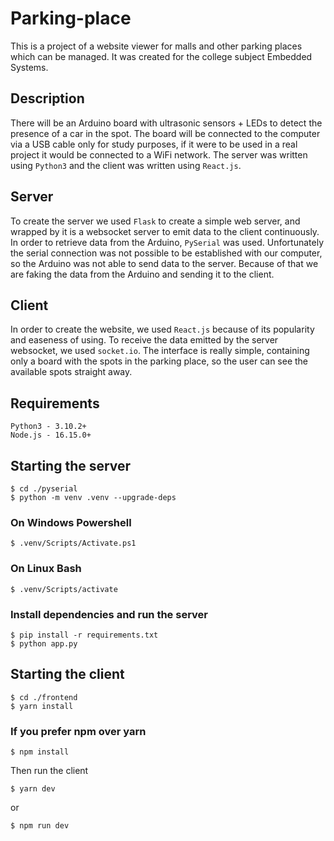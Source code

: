 # Parking-place

This is a project of a website viewer for malls and other parking places which can be managed.
It was created for the college subject Embedded Systems.

## Description

There will be an Arduino board with ultrasonic sensors + LEDs to detect the presence of a car in the spot. The board will be connected to the computer via a USB cable only for study purposes, if it were to be used in a real project it would be connected to a WiFi network.
The server was written using `Python3` and the client was written using `React.js`.

## Server

To create the server we used `Flask` to create a simple web server, and wrapped by it is a websocket server to emit data to the client continuously. In order to retrieve data from the Arduino, `PySerial` was used. Unfortunately the serial connection was not possible to be established with our computer, so the Arduino was not able to send data to the server. Because of that we are faking the data from the Arduino and sending it to the client.

## Client

In order to create the website, we used `React.js` because of its popularity and easeness of using. To receive the data emitted by the server websocket, we used `socket.io`.
The interface is really simple, containing only a board with the spots in the parking place, so the user can see the available spots straight away.

## Requirements

    Python3 - 3.10.2+
    Node.js - 16.15.0+

## Starting the server

    $ cd ./pyserial
    $ python -m venv .venv --upgrade-deps

### On Windows Powershell

    $ .venv/Scripts/Activate.ps1

### On Linux Bash

    $ .venv/Scripts/activate

### Install dependencies and run the server

    $ pip install -r requirements.txt
    $ python app.py

## Starting the client

    $ cd ./frontend
    $ yarn install

### If you prefer npm over yarn

    $ npm install

Then run the client

    $ yarn dev

or

    $ npm run dev
